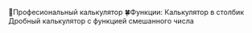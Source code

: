 🌵Професиональный калькулятор
🍀Функции:
Калькулятор в столбик             
Дробный калькулятор с функцией смешанного числа
